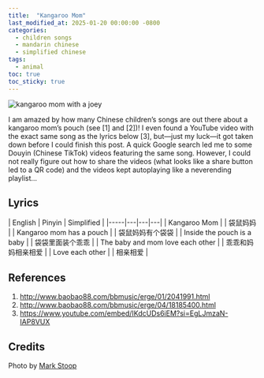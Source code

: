 ```yaml
---
title:  "Kangaroo Mom"
last_modified_at: 2025-01-20 00:00:00 -0800
categories:
  - children songs
  - mandarin chinese
  - simplified chinese
tags:
  - animal
toc: true
toc_sticky: true
---
```


![kangaroo mom with a joey](https://i.imgur.com/D6VHA18.jpg)

I am amazed by how many Chinese children’s songs are out there about a kangaroo mom’s pouch (see [1] and [2])! I even found a YouTube video with the exact same song as the lyrics below [3], but—just my luck—it got taken down before I could finish this post. A quick Google search led me to some Douyin (Chinese TikTok) videos featuring the same song. However, I could not really figure out how to share the videos (what looks like a share button led to a QR code) and the videos kept autoplaying like a neverending playlist... 

## Lyrics

| English | Pinyin  | Simplified |
|-----|---|---|---|
| Kangaroo Mom |  | 袋鼠妈妈 |
| Kangaroo mom has a pouch |  | 袋鼠妈妈有个袋袋 |
| Inside the pouch is a baby |  | 袋袋里面装个乖乖 |
| The baby and mom love each other |  | 乖乖和妈妈相亲相爱 |
| Love each other |  | 相亲相爱 |

## References 
1. http://www.baobao88.com/bbmusic/erge/01/2041991.html
2. http://www.baobao88.com/bbmusic/erge/04/18185400.html
3. https://www.youtube.com/embed/IKdcUDs6iEM?si=EgLJmzaN-IAP8VUX

## Credits 
Photo by <a href="https://unsplash.com/@markstoop?utm_content=creditCopyText&utm_medium=referral&utm_source=unsplash">Mark Stoop</a> 
